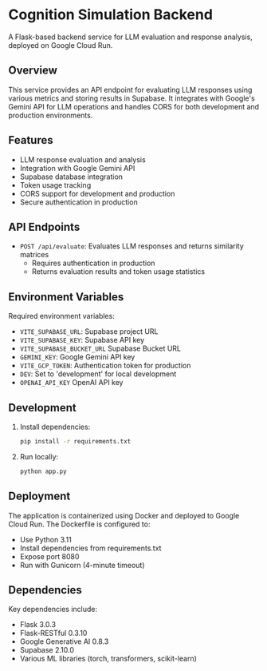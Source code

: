 # Cognition Simulation Backend

A Flask-based backend service for LLM evaluation and response analysis, deployed on Google Cloud Run.

## Overview

This service provides an API endpoint for evaluating LLM responses using various metrics and storing results in Supabase. It integrates with Google's Gemini API for LLM operations and handles CORS for both development and production environments.

## Features

- LLM response evaluation and analysis
- Integration with Google Gemini API
- Supabase database integration
- Token usage tracking
- CORS support for development and production
- Secure authentication in production

## API Endpoints

- `POST /api/evaluate`: Evaluates LLM responses and returns similarity matrices
  - Requires authentication in production
  - Returns evaluation results and token usage statistics

## Environment Variables

Required environment variables:

- `VITE_SUPABASE_URL`: Supabase project URL
- `VITE_SUPABASE_KEY`: Supabase API key
- `VITE_SUPABASE_BUCKET_URL` Supabase Bucket URL
- `GEMINI_KEY`: Google Gemini API key
- `VITE_GCP_TOKEN`: Authentication token for production
- `DEV`: Set to 'development' for local development
- `OPENAI_API_KEY` OpenAI API key

## Development

1. Install dependencies:
   ```bash
   pip install -r requirements.txt
   ```

2. Run locally:
   ```bash
   python app.py
   ```

## Deployment

The application is containerized using Docker and deployed to Google Cloud Run. The Dockerfile is configured to:
- Use Python 3.11
- Install dependencies from requirements.txt
- Expose port 8080
- Run with Gunicorn (4-minute timeout)

## Dependencies

Key dependencies include:
- Flask 3.0.3
- Flask-RESTful 0.3.10
- Google Generative AI 0.8.3
- Supabase 2.10.0
- Various ML libraries (torch, transformers, scikit-learn)
